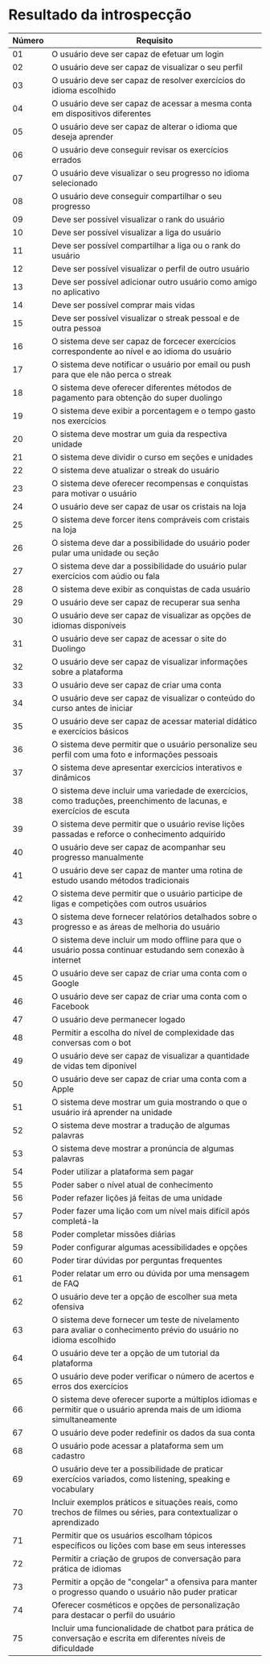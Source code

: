 # Resultado da introspecção

| Número | Requisito |
| ------ | --------- |
| 01 | O usuário deve ser capaz de efetuar um login |
| 02 | O usuário deve ser capaz de visualizar o seu perfil |
| 03 | O usuário deve ser capaz de resolver exercícios do idioma escolhido |
| 04 | O usuário deve ser capaz de acessar a mesma conta em dispositivos diferentes |
| 05 | O usuário deve ser capaz de alterar o idioma que deseja aprender |
| 06 | O usuário deve conseguir revisar os exercícios errados |
| 07 | O usuário deve visualizar o seu progresso no idioma selecionado |
| 08 | O usuário deve conseguir compartilhar o seu progresso |
| 09 | Deve ser possível visualizar o rank do usuário |
| 10 | Deve ser possível visualizar a liga do usuário |
| 11 | Deve ser possível compartilhar a liga ou o rank do usuário |
| 12 | Deve ser possível visualizar o perfil de outro usuário |
| 13 | Deve ser possível adicionar outro usuário como amigo no aplicativo |
| 14 | Deve ser possível comprar mais vidas |
| 15 | Deve ser possível visualizar o streak pessoal e de outra pessoa |
| 16 | O sistema deve ser capaz de forcecer exercícios correspondente ao nível e ao idioma do usuário |
| 17 | O sistema deve notificar o usuário por email ou push para que ele não perca o streak |
| 18 | O sistema deve oferecer diferentes métodos de pagamento para obtenção do super duolingo |
| 19 | O sistema deve exibir a porcentagem e o tempo gasto nos exercícios |
| 20 | O sistema deve mostrar um guia da respectiva unidade |
| 21 | O sistema deve dividir o curso em seções e unidades |
| 22 | O sistema deve atualizar o streak do usuário |
| 23 | O sistema deve oferecer recompensas e conquistas para motivar o usuário |
| 24 | O usuário deve ser capaz de usar os cristais na loja |
| 25 | O sistema deve forcer itens compráveis com cristais na loja |
| 26 | O sistema deve dar a possibilidade do usuário poder pular uma unidade ou seção |
| 27 | O sistema deve dar a possibilidade do usuário pular exercícios com aúdio ou fala |
| 28 | O sistema deve exibir as conquistas de cada usuário |
| 29 | O usuário deve ser capaz de recuperar sua senha |
| 30 | O usuário deve ser capaz de visualizar as opções de idiomas disponíveis |
| 31 | O usuário deve ser capaz de acessar o site do Duolingo |
| 32 | O usuário deve ser capaz de visualizar informações sobre a plataforma |
| 33 | O usuário deve ser capaz de criar uma conta |
| 34 | O usuário deve ser capaz de visualizar o conteúdo do curso antes de iniciar |
| 35 | O usuário deve ser capaz de acessar material didático e exercícios básicos |
| 36 | O sistema deve permitir que o usuário personalize seu perfil com uma foto e informações pessoais |
| 37 | O sistema deve apresentar exercícios interativos e dinâmicos |
| 38 | O sistema deve incluir uma variedade de exercícios, como traduções, preenchimento de lacunas, e exercícios de escuta |
| 39 | O sistema deve permitir que o usuário revise lições passadas e reforce o conhecimento adquirido |
| 40 | O usuário deve ser capaz de acompanhar seu progresso manualmente |
| 41 | O usuário deve ser capaz de manter uma rotina de estudo usando métodos tradicionais |
| 42 | O sistema deve permitir que o usuário participe de ligas e competições com outros usuários |
| 43 | O sistema deve fornecer relatórios detalhados sobre o progresso e as áreas de melhoria do usuário |
| 44 | O sistema deve incluir um modo offline para que o usuário possa continuar estudando sem conexão à internet |
| 45 | O usuário deve ser capaz de criar uma conta com o Google |
| 46 | O usuário deve ser capaz de criar uma conta com o Facebook |
| 47 | O usuário deve permanecer logado |
| 48 | Permitir a escolha do nível de complexidade das conversas com o bot |
| 49 | O usuário deve ser capaz de visualizar a quantidade de vidas tem diponível |
| 50 | O usuário deve ser capaz de criar uma conta com a Apple |
| 51 | O sistema deve mostrar um guia mostrando o que o usuário irá aprender na unidade |
| 52 | O sistema deve mostrar a tradução de algumas palavras |
| 53 | O sistema deve mostrar a pronúncia de algumas palavras |
| 54 | Poder utilizar a plataforma sem pagar |
| 55 | Poder saber o nível atual de conhecimento |
| 56 | Poder refazer lições já feitas de uma unidade |
| 57 | Poder fazer uma lição com um nível mais difícil após completá-la |
| 58 | Poder completar missões diárias |
| 59 | Poder configurar algumas acessibilidades e opções |
| 60 | Poder tirar dúvidas por perguntas frequentes |
| 61 | Poder relatar um erro ou dúvida por uma mensagem de FAQ |
| 62 | O usuário deve ter a opção de escolher sua meta ofensiva |
| 63 | O sistema deve fornecer um teste de nivelamento para avaliar o conhecimento prévio do usuário no idioma escolhido |
| 64 | O usuário deve ter a opção de um tutorial da plataforma |
| 65 | O usuário deve poder verificar o número de acertos e erros dos exercícios |
| 66 | O sistema deve oferecer suporte a múltiplos idiomas e permitir que o usuário aprenda mais de um idioma simultaneamente |
| 67 | O usuário deve poder redefinir os dados da sua conta |
| 68 | O usuário pode acessar a plataforma sem um cadastro |
| 69 | O usuário deve ter a possibilidade de praticar exercícios variados, como listening, speaking e vocabulary |
| 70 | Incluir exemplos práticos e situações reais, como trechos de filmes ou séries, para contextualizar o aprendizado |
| 71 | Permitir que os usuários escolham tópicos específicos ou lições com base em seus interesses |
| 72 | Permitir a criação de grupos de conversação para prática de idiomas |
| 73 | Permitir a opção de "congelar" a ofensiva para manter o progresso quando o usuário não puder praticar |
| 74 | Oferecer cosméticos e opções de personalização para destacar o perfil do usuário |
| 75 | Incluir uma funcionalidade de chatbot para prática de conversação e escrita em diferentes níveis de dificuldade |
